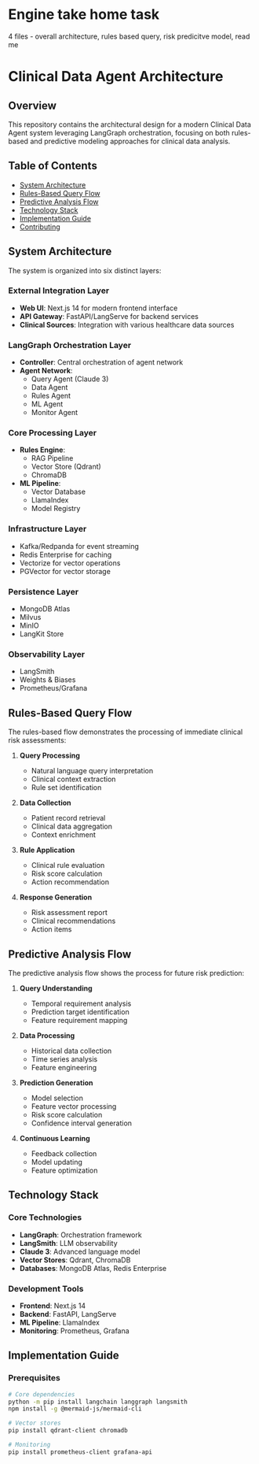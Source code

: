 # Engine take home task
 4 files - overall architecture, rules based query, risk predicitve model, read me

 # Clinical Data Agent Architecture

## Overview
This repository contains the architectural design for a modern Clinical Data Agent system leveraging LangGraph orchestration, focusing on both rules-based and predictive modeling approaches for clinical data analysis.

## Table of Contents
- [System Architecture](#system-architecture)
- [Rules-Based Query Flow](#rules-based-query-flow)
- [Predictive Analysis Flow](#predictive-analysis-flow)
- [Technology Stack](#technology-stack)
- [Implementation Guide](#implementation-guide)
- [Contributing](#contributing)

## System Architecture


The system is organized into six distinct layers:

### External Integration Layer
- **Web UI**: Next.js 14 for modern frontend interface
- **API Gateway**: FastAPI/LangServe for backend services
- **Clinical Sources**: Integration with various healthcare data sources

### LangGraph Orchestration Layer
- **Controller**: Central orchestration of agent network
- **Agent Network**:
  - Query Agent (Claude 3)
  - Data Agent
  - Rules Agent
  - ML Agent
  - Monitor Agent

### Core Processing Layer
- **Rules Engine**:
  - RAG Pipeline
  - Vector Store (Qdrant)
  - ChromaDB
- **ML Pipeline**:
  - Vector Database
  - LlamaIndex
  - Model Registry

### Infrastructure Layer
- Kafka/Redpanda for event streaming
- Redis Enterprise for caching
- Vectorize for vector operations
- PGVector for vector storage

### Persistence Layer
- MongoDB Atlas
- Milvus
- MinIO
- LangKit Store

### Observability Layer
- LangSmith
- Weights & Biases
- Prometheus/Grafana

## Rules-Based Query Flow



The rules-based flow demonstrates the processing of immediate clinical risk assessments:

1. **Query Processing**
   - Natural language query interpretation
   - Clinical context extraction
   - Rule set identification

2. **Data Collection**
   - Patient record retrieval
   - Clinical data aggregation
   - Context enrichment

3. **Rule Application**
   - Clinical rule evaluation
   - Risk score calculation
   - Action recommendation

4. **Response Generation**
   - Risk assessment report
   - Clinical recommendations
   - Action items

## Predictive Analysis Flow



The predictive analysis flow shows the process for future risk prediction:

1. **Query Understanding**
   - Temporal requirement analysis
   - Prediction target identification
   - Feature requirement mapping

2. **Data Processing**
   - Historical data collection
   - Time series analysis
   - Feature engineering

3. **Prediction Generation**
   - Model selection
   - Feature vector processing
   - Risk score calculation
   - Confidence interval generation

4. **Continuous Learning**
   - Feedback collection
   - Model updating
   - Feature optimization

## Technology Stack

### Core Technologies
- **LangGraph**: Orchestration framework
- **LangSmith**: LLM observability
- **Claude 3**: Advanced language model
- **Vector Stores**: Qdrant, ChromaDB
- **Databases**: MongoDB Atlas, Redis Enterprise

### Development Tools
- **Frontend**: Next.js 14
- **Backend**: FastAPI, LangServe
- **ML Pipeline**: LlamaIndex
- **Monitoring**: Prometheus, Grafana

## Implementation Guide

### Prerequisites
```bash
# Core dependencies
python -m pip install langchain langgraph langsmith
npm install -g @mermaid-js/mermaid-cli

# Vector stores
pip install qdrant-client chromadb

# Monitoring
pip install prometheus-client grafana-api
